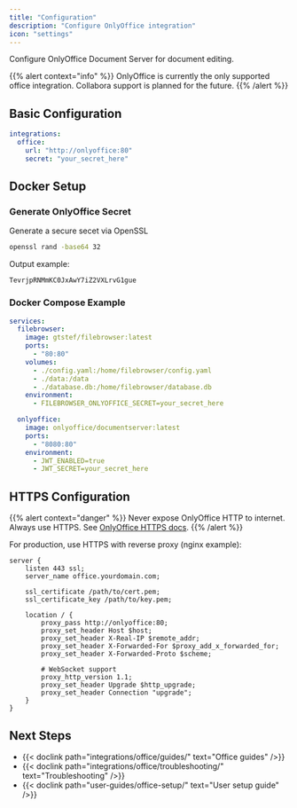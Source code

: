 ```yaml
---
title: "Configuration"
description: "Configure OnlyOffice integration"
icon: "settings"
---
```


Configure OnlyOffice Document Server for document editing.

{{% alert context="info" %}}
OnlyOffice is currently the only supported office integration. Collabora support is planned for the future.
{{% /alert %}}

## Basic Configuration

```yaml
integrations:
  office:
    url: "http://onlyoffice:80"
    secret: "your_secret_here"
```

## Docker Setup

### Generate OnlyOffice Secret

Generate a secure secet via OpenSSL

```bash
openssl rand -base64 32
```

Output example:
```
TevrjpRNMmKC0JxAwY7iZ2VXLrvG1gue
```

### Docker Compose Example

```yaml
services:
  filebrowser:
    image: gtstef/filebrowser:latest
    ports:
      - "80:80"
    volumes:
      - ./config.yaml:/home/filebrowser/config.yaml
      - ./data:/data
      - ./database.db:/home/filebrowser/database.db
    environment:
      - FILEBROWSER_ONLYOFFICE_SECRET=your_secret_here

  onlyoffice:
    image: onlyoffice/documentserver:latest
    ports:
      - "8080:80"
    environment:
      - JWT_ENABLED=true
      - JWT_SECRET=your_secret_here
```

## HTTPS Configuration

{{% alert context="danger" %}}
Never expose OnlyOffice HTTP to internet. Always use HTTPS. See [OnlyOffice HTTPS docs](https://helpcenter.onlyoffice.com/installation/groups-https-docker.aspx).
{{% /alert %}}

For production, use HTTPS with reverse proxy (nginx example):

```nginx
server {
    listen 443 ssl;
    server_name office.yourdomain.com;

    ssl_certificate /path/to/cert.pem;
    ssl_certificate_key /path/to/key.pem;

    location / {
        proxy_pass http://onlyoffice:80;
        proxy_set_header Host $host;
        proxy_set_header X-Real-IP $remote_addr;
        proxy_set_header X-Forwarded-For $proxy_add_x_forwarded_for;
        proxy_set_header X-Forwarded-Proto $scheme;
        
        # WebSocket support
        proxy_http_version 1.1;
        proxy_set_header Upgrade $http_upgrade;
        proxy_set_header Connection "upgrade";
    }
}
```

## Next Steps

- {{< doclink path="integrations/office/guides/" text="Office guides" />}}
- {{< doclink path="integrations/office/troubleshooting/" text="Troubleshooting" />}}
- {{< doclink path="user-guides/office-setup/" text="User setup guide" />}}
